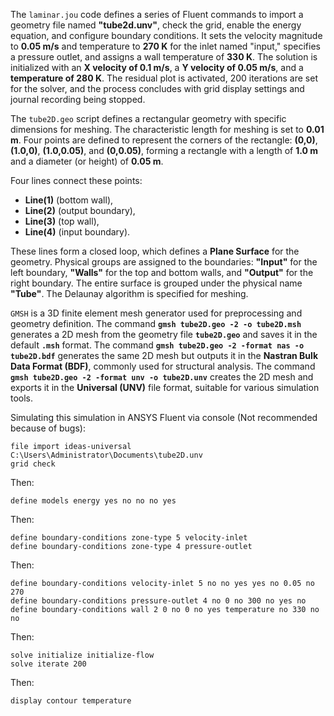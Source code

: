 The `laminar.jou` code defines a series of Fluent commands to import a geometry file named **"tube2d.unv"**, check the grid, enable the energy equation, and configure boundary conditions. It sets the velocity magnitude to **0.05 m/s** and temperature to **270 K** for the inlet named "input," specifies a pressure outlet, and assigns a wall temperature of **330 K**. The solution is initialized with an **X velocity of 0.1 m/s**, a **Y velocity of 0.05 m/s**, and a **temperature of 280 K**. The residual plot is activated, 200 iterations are set for the solver, and the process concludes with grid display settings and journal recording being stopped.


The `tube2D.geo` script defines a rectangular geometry with specific dimensions for meshing. The characteristic length for meshing is set to **0.01 m**. Four points are defined to represent the corners of the rectangle: **(0,0)**, **(1.0,0)**, **(1.0,0.05)**, and **(0,0.05)**, forming a rectangle with a length of **1.0 m** and a diameter (or height) of **0.05 m**. 

Four lines connect these points:  
- **Line(1)** (bottom wall),  
- **Line(2)** (output boundary),  
- **Line(3)** (top wall),  
- **Line(4)** (input boundary).

These lines form a closed loop, which defines a **Plane Surface** for the geometry. Physical groups are assigned to the boundaries: **"Input"** for the left boundary, **"Walls"** for the top and bottom walls, and **"Output"** for the right boundary. The entire surface is grouped under the physical name **"Tube"**. The Delaunay algorithm is specified for meshing.

`GMSH` is a 3D finite element mesh generator used for preprocessing and geometry definition. The command **`gmsh tube2D.geo -2 -o tube2D.msh`** generates a 2D mesh from the geometry file **`tube2D.geo`** and saves it in the default **`.msh`** format. The command **`gmsh tube2D.geo -2 -format nas -o tube2D.bdf`** generates the same 2D mesh but outputs it in the **Nastran Bulk Data Format (BDF)**, commonly used for structural analysis. The command **`gmsh tube2D.geo -2 -format unv -o tube2D.unv`** creates the 2D mesh and exports it in the **Universal (UNV)** file format, suitable for various simulation tools.

Simulating this simulation in ANSYS Fluent via console (Not recommended because of bugs):
```
file import ideas-universal C:\Users\Administrator\Documents\tube2D.unv
grid check
```

Then:
```
define models energy yes no no no yes
```

Then:
```
define boundary-conditions zone-type 5 velocity-inlet
define boundary-conditions zone-type 4 pressure-outlet
```

Then:
```
define boundary-conditions velocity-inlet 5 no no yes yes no 0.05 no 270
define boundary-conditions pressure-outlet 4 no 0 no 300 no yes no
define boundary-conditions wall 2 0 no 0 no yes temperature no 330 no no
```

Then:
```
solve initialize initialize-flow
solve iterate 200
```

Then:
```
display contour temperature
```
